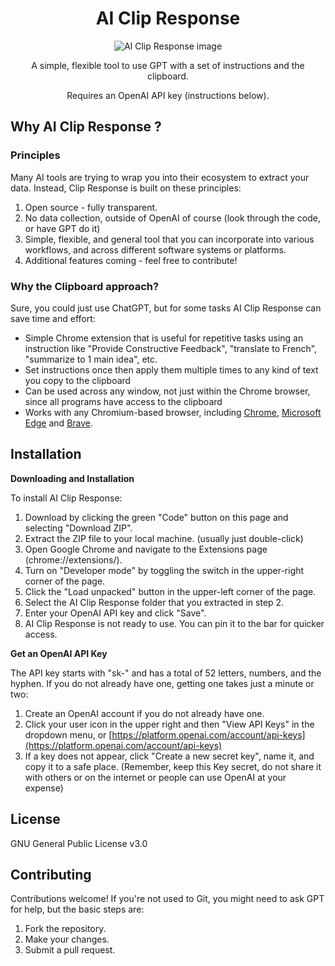 <div align="center">

<h1>AI Clip Response</h1>

<img src="https://github.com/aristotle-tek/AI-Clip-Response/images/AI-ClipResponse.png?raw=true" alt="AI Clip Response image" />

A simple, flexible tool to use GPT with a set of instructions and the clipboard.

Requires an OpenAI API key (instructions below).
</div>

## Why AI Clip Response ?

### Principles

Many AI tools are trying to wrap you into their ecosystem to extract your data. Instead, Clip Response is built on these principles:
1. Open source - fully transparent.
2. No data collection, outside of OpenAI of course (look through the code, or have GPT do it)
3. Simple, flexible, and general tool that you can incorporate into various workflows, and across different software systems or platforms.
4. Additional features coming - feel free to contribute!

### Why the Clipboard approach?

Sure, you could just use ChatGPT, but for some tasks AI Clip Response can save time and effort:

- Simple Chrome extension that is useful for repetitive tasks using an instruction like "Provide Constructive Feedback", "translate to French", "summarize to 1 main idea", etc.
- Set instructions once then apply them multiple times to any kind of text you copy to the clipboard
- Can be used across any window, not just within the Chrome browser, since all programs have access to the clipboard
- Works with any Chromium-based browser, including [Chrome](https://www.google.com/chrome/), [Microsoft Edge](https://www.microsoft.com/en-us/edge) and [Brave](https://brave.com/).


## Installation

**Downloading and Installation**

To install AI Clip Response:

1. Download by clicking the green "Code" button on this page and selecting "Download ZIP".
2. Extract the ZIP file to your local machine. (usually just double-click)
3. Open Google Chrome and navigate to the Extensions page (chrome://extensions/).
4. Turn on "Developer mode" by toggling the switch in the upper-right corner of the page.
5. Click the "Load unpacked" button in the upper-left corner of the page.
6. Select the AI Clip Response folder that you extracted in step 2.
7. Enter your OpenAI API key and click "Save".
8. AI Clip Response is not ready to use. You can pin it to the bar for quicker access.

**Get an OpenAI API Key**

The API key starts with "sk-" and has a total of 52 letters, numbers, and the hyphen. If you do not already have one, getting one takes just a minute or two:
1. Create an OpenAI account if you do not already have one.
2. Click your user icon in the upper right and then "View API Keys" in the dropdown menu, or [https://platform.openai.com/account/api-keys](https://platform.openai.com/account/api-keys)
3. If a key does not appear, click "Create a new secret key", name it, and copy it to a safe place. (Remember, keep this Key secret, do not share it with others or on the internet or people can use OpenAI at your expense)


## License

GNU General Public License v3.0


## Contributing
Contributions welcome! If you're not used to Git, you might need to ask GPT for help, but the basic steps are:
1. Fork the repository.
2. Make your changes.
3. Submit a pull request.
